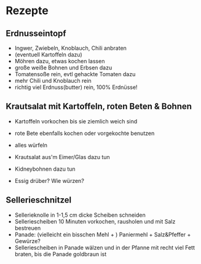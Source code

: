 # Rezepte

## Erdnusseintopf
- Ingwer, Zwiebeln, Knoblauch, Chili anbraten
- (eventuell Kartoffeln dazu)
- Möhren dazu, etwas kochen lassen
- große weiße Bohnen und Erbsen dazu
- Tomatensoße rein, evtl gehackte Tomaten dazu
- mehr Chili und Knoblauch rein
- richtig viel Erdnuss(butter) rein, 100% Erdnüsse!

## Krautsalat mit Kartoffeln, roten Beten & Bohnen
- Kartoffeln vorkochen bis sie ziemlich weich sind
- rote Bete ebenfalls kochen oder vorgekochte benutzen
- alles würfeln
- Krautsalat aus'm Eimer/Glas dazu tun
- Kidneybohnen dazu tun

- Essig drüber? Wie würzen?

## Sellerieschnitzel
- Sellerieknolle in 1-1,5 cm dicke Scheiben schneiden
- Selleriescheiben 10 Minuten vorkochen, rausholen und mit Salz bestreuen
- Panade: (vielleicht ein bisschen Mehl + ) Paniermehl + Salz&Pfeffer + Gewürze?
- Selleriescheiben in Panade wälzen und in der Pfanne mit recht viel Fett braten, bis die Panade goldbraun ist
